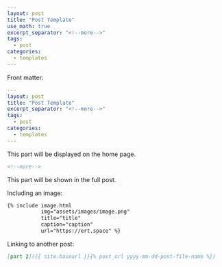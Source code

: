 ```yaml
---
layout: post
title: "Post Template"
use_math: true
excerpt_separator: "<!--more-->"
tags:
  - post
categories:
  - templates
---
```


Front matter:

```yaml
---
layout: post
title: "Post Template"
excerpt_separator: "<!--more-->"
tags:
  - post
categories:
  - templates
---
```

This part will be displayed on the home page.

```html
<!--more-->
```

This part will be shown in the full post.

Including an image:

```markdown
{% include image.html
           img="assets/images/image.png"
           title="title"
           caption="caption"
           url="https://ert.space" %}
```

Linking to another post:

```markdown
[part 2]({{ site.baseurl }}{% post_url yyyy-mm-dd-post-file-name %})
```
